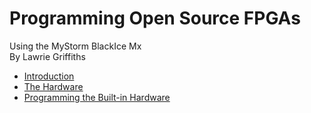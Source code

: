 # Programming Open Source FPGAs  
Using the MyStorm BlackIce Mx  
By Lawrie Griffiths

[1]:./MyStorm_BlackIceII.jpg "MyStorm BlackIce II"

* [Introduction](/opensourcefpgas/Introduction/Introduction.html)
* [The Hardware](/opensourcefpgas/The_Hardware/The_Hardware.html)
* [Programming the Built-in Hardware](/blackicemxbook/Programming_the_Built-in_Hardware/Programming_the_Built-in_Hardware.html)

